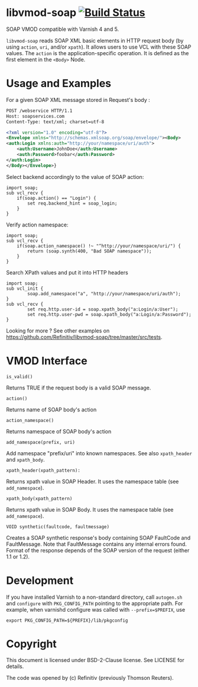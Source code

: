 libvmod-soap [![Build Status](https://travis-ci.org/Refinitiv/libvmod-soap.svg?branch=master)](https://travis-ci.org/Refinitiv/libvmod-soap)
=============


SOAP VMOD compatible with Varnish 4 and 5.

``libvmod-soap`` reads SOAP XML basic elements in HTTP request body (by using ``action``, ``uri``, and/or  ``xpath``). It allows users to use VCL with these SOAP values.
The ``action`` is the application-specific operation. It is defined as the first element in the ``<Body>`` Node.

Usage and Examples
=============
For a given SOAP XML message stored in Request's body :
```xml
POST /webservice HTTP/1.1
Host: soapservices.com
Content-Type: text/xml; charset=utf-8

<?xml version="1.0" encoding="utf-8"?>
<Envelope xmlns="http://schemas.xmlsoap.org/soap/envelope/"><Body>
<auth:Login xmlns:auth="http://your/namespace/uri/auth">
    <auth:Username>JohnDoe</auth:Username>
    <auth:Password>foobar</auth:Password>
</auth:Login>
</Body></Envelope>}
```

Select backend accordingly to the value of SOAP action:
```vcl
import soap;
sub vcl_recv {
    if(soap.action() == "Login") {
        set req.backend_hint = soap_login;
    }
}
```

Verify action namespace:
```vcl
import soap;
sub vcl_recv {
    if(soap.action_namespace() !~ "^http://your/namespace/uri/") {
        return (soap.synth(400, "Bad SOAP namespace"));
    }
}
```

Search XPath values and put it into HTTP headers
```vcl
import soap;
sub vcl_init {
        soap.add_namespace("a", "http://your/namespace/uri/auth");
}
sub vcl_recv {
        set req.http.user-id = soap.xpath_body("a:Login/a:User");
        set req.http.user-pwd = soap.xpath_body("a:Login/a:Password");
}
```

Looking for more ? See other examples on https://github.com/Refinitiv/libvmod-soap/tree/master/src/tests. 

VMOD Interface
=============

```
is_valid()
```
Returns TRUE if the request body is a valid SOAP message.

```
action()
```
Returns name of SOAP body's action

```
action_namespace()
```
Returns namespace of SOAP body's action

```
add_namespace(prefix, uri)
```
Add namespace "prefix/uri" into known namespaces.
See also `xpath_header` and `xpath_body`.

```
xpath_header(xpath_pattern):
```
Returns xpath value in SOAP Header.
It uses the namespace table (see `add_namespace`).

```
xpath_body(xpath_pattern)
```
Returns xpath value in SOAP Body.
It uses the namespace table (see `add_namespace`).


```
VOID synthetic(faultcode, faultmessage)
```
Creates a SOAP synthetic response's body containing SOAP FaultCode and 
FaultMessage. Note that FaultMessage contains any internal errors found.
Format of the response depends of the SOAP version of the request (either 1.1 or 1.2).


Development
=============

If you have installed Varnish to a non-standard directory, call
``autogen.sh`` and ``configure`` with ``PKG_CONFIG_PATH`` pointing to
the appropriate path. For example, when varnishd configure was called
with ``--prefix=$PREFIX``, use

```shell
export PKG_CONFIG_PATH=${PREFIX}/lib/pkgconfig
```


Copyright
=============
This document is licensed under BSD-2-Clause license. See LICENSE for details.

The code was opened by (c) Refinitiv (previously Thomson Reuters).

